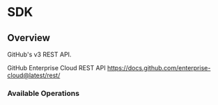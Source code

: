 # SDK

## Overview

GitHub's v3 REST API.

GitHub Enterprise Cloud REST API
<https://docs.github.com/enterprise-cloud@latest/rest/>
### Available Operations

